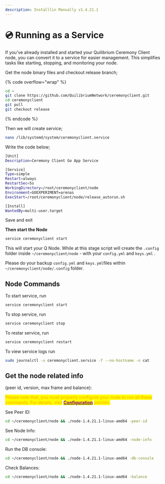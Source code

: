 ```yaml
---
description: Installlin Manually v1.4.21.1
---
```


# 💿 Running as a Service

If you've already installed and started your Quilibrium Ceremony Client node, you can convert it to a service for easier management. This simplifies tasks like starting, stopping, and monitoring your node.

Get the node binary files and checkout release branch;

{% code overflow="wrap" %}
```bash
cd ~
git clone https://github.com/QuilibriumNetwork/ceremonyclient.git
cd ceremonyclient
git pull
git checkout release
```
{% endcode %}

Then we will create service;

```bash
nano /lib/systemd/system/ceremonyclient.service
```

Write the code below;

```bash
[Unit]
Description=Ceremony Client Go App Service

[Service]
Type=simple
Restart=always
RestartSec=5s
WorkingDirectory=/root/ceremonyclient/node
Environment=GOEXPERIMENT=arenas
ExecStart=/root/ceremonyclient/node/release_autorun.sh

[Install]
WantedBy=multi-user.target
```

Save and exit

**Then start the Node**

```bash
service ceremonyclient start
```

This will start your Q Node. While at this stage script will create the `.config` folder inside `~/ceremonyclient/node` - with your  `config.yml` and `keys.yml` .

Please do your backup `config.yml` and `keys.yml`files within `~/ceremonyclient/node/.config` folder.

## Node Commands

To start service, run

```bash
service ceremonyclient start
```

To stop service, run

```bash
service ceremonyclient stop
```

To restar service, run

```bash
service ceremonyclient restart
```

To view service logs run

```bash
sudo journalctl -u ceremonyclient.service -f --no-hostname -o cat
```

## Get the node related info&#x20;

(peer id, version, max frame and balance):

<mark style="color:orange;">Please note that, you must properly configure your node to run all these commands. For details, visit</mark> [<mark style="color:purple;">**Configuration**</mark>](../configurations.md) <mark style="color:orange;">section.</mark>

See Peer ID:

```bash
cd ~/ceremonyclient/node && ./node-1.4.21.1-linux-amd64 -peer-id
```

See Node Info:

```bash
cd ~/ceremonyclient/node && ./node-1.4.21.1-linux-amd64 -node-info
```

Run the DB console:

```bash
cd ~/ceremonyclient/node && ./node-1.4.21.1-linux-amd64 -db-console
```

Check Balances:

```bash
cd ~/ceremonyclient/node && ./node-1.4.21.1-linux-amd64 -balance
```
